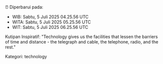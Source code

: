 ⏰ Diperbarui pada:
- WIB: Sabtu, 5 Juli 2025 04.25.56 UTC
- WITA: Sabtu, 5 Juli 2025 05.25.56 UTC
- WIT: Sabtu, 5 Juli 2025 06.25.56 UTC

Kutipan Inspiratif:
"Technology gives us the facilities that lessen the barriers of time and distance - the telegraph and cable, the telephone, radio, and the rest."


Kategori: technology

